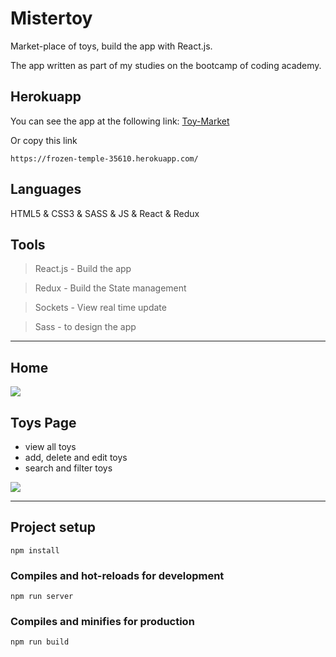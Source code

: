 # Mistertoy
Market-place of toys, build the app with React.js.

The app written as part of my studies on the bootcamp of coding academy.

## Herokuapp
You can see the app at the following link:
[Toy-Market](https://frozen-temple-35610.herokuapp.com/)

Or copy this link

`https://frozen-temple-35610.herokuapp.com/`

## Languages 
HTML5 & CSS3 & SASS & JS & React & Redux

## Tools
 
>React.js - Build the app

>Redux    - Build the State management

>Sockets - View real time update

>Sass - to design the app

---

## Home
 <img src="https://i.im.ge/2021/10/14/ory0Vc.jpg"/> 

## Toys Page
- view all toys
- add, delete and edit toys
- search and filter toys
<img src="https://i.im.ge/2021/10/14/ory9rL.jpg"/>

---

## Project setup
```
npm install
```

### Compiles and hot-reloads for development
```
npm run server
```

### Compiles and minifies for production
```
npm run build
```

 
